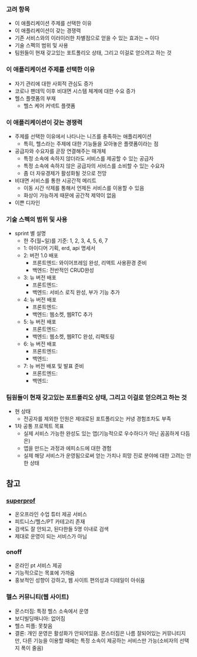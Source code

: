 ### 고려 항목
- 이 애플리케이션 주제를 선택한 이유
- 이 애플리케이션이 갖는 경쟁력
- 기존 서비스와의 이러이러한 차별점으로 얻을 수 있는 효과는 ~ 이다
- 기술 스펙의 범위 및 사용
- 팀원들이 현재 갖고있는 포트폴리오 상태, 그리고 이걸로 얻으려고 하는 것

### 이 애플리케이션 주제를 선택한 이유
- 자기 관리에 대한 사회적 관심도 증가
- 코로나 팬데믹 이후 비대면 시스템 체계에 대한 수요 증가
- 헬스 플랫폼의 부재
  - 헬스 케어 커넥트 플랫폼

### 이 애플리케이션이 갖는 경쟁력
- 주제를 선택한 이유에서 나타나는 니즈를 충족하는 애플리케이션
  - 특히, 헬스라는 주제에 대한 기능들을 모아놓은 플랫폼이라는 점
- 공급자와 수요자를 곧장 연결해주는 매개체
  - 특정 소속에 속하지 않더라도 서비스를 제공할 수 있는 공급자
  - 특정 소속에 속하지 않은 공급자의 서비스를 소비할 수 있는 수요자
  - 좀 더 자유경제가 활성화될 것으로 전망
- 비대면 서비스를 통한 시공간적 메리트
  - 이동 시간 삭제를 통해서 언제든 서비스를 이용할 수 있음
  - 화상이 가능하게 때문에 공간적 제약이 없음
- 이쁜 디자인

### 기술 스펙의 범위 및 사용
- sprint 별 설명
  - 한 주(월~일)를 기준: 1, 2, 3, 4, 5, 6, 7
  - 1: 아이디어 기획, erd, api 명세서
  - 2: 버전 1.0 배포
    - 프론트엔드: 와이어프레임 완성, 리액트 사용환경 준비
    - 백엔드: 전반적인 CRUD완성
  - 3: 뉴 버전 배포
    - 프론트엔드:
    - 백엔드: 서비스 로직 완성, 부가 기능 추가
  - 4: 뉴 버전 배포
    - 프론트엔드:
    - 백엔드: 웹소켓, 웹RTC 추가
  - 5: 뉴 버전 배포
    - 프론트엔드:
    - 백엔드: 웹소켓, 웹RTC 완성, 리팩토링
  - 6: 뉴 버전 배포
    - 프론트엔드:
    - 백엔드: 
  - 7: 뉴 버전 배포 및 발표 준비
    - 프론트엔드:
    - 백엔드: 

### 팀원들이 현재 갖고있는 포트폴리오 상태, 그리고 이걸로 얻으려고 하는 것
- 현 상태
  - 전공자를 제외한 인원은 제대로된 포트폴리오는 커녕 경험조차도 부족
- 1차 공통 프로젝트 목표
  - 실제 서비스 가능한 완성도 있는 앱(기능적으로 우수하다가 아닌 꼼꼼하게 다듬은)
  - 앱을 만드는 과정과 에피소드에 대한 경험
  - 실제 해당 서비스가 운영됨으로써 얻는 가치나 희망 진로 분야에 대한 고려는 안 한 상태

## 참고
### [superprof](https://www.superprof.co.kr/)
- 온오프라인 수업 튜터 제공 서비스
- 피트니스/헬스/PT 카테고리 존재
- 검색도 잘 안되고, 된다한들 5명 이내로 검색
- 제대로 운영이 되는 서비스가 아님
### onoff
- 온라인 pt 서비스 제공
- 기능적으로는 목표에 가까움
- 홍보적인 성향이 강하고, 웹 사이트 편의성과 디테일이 아쉬움
### 헬스 커뮤니티(웹 사이트)
- 몬스터짐: 특정 헬스 소속에서 운영
- 보디빌딩매니아: 없어짐
- 헬스 피플: 못찾음
- 결론: 개인 운영은 활성화가 안되어있음. 몬스터짐은 나름 잘되어있는 커뮤니티지만, 다른 기능을 이용할 때에는 특정 소속이 제공하는 서비스만 가능(소비자의 선택지 폭이 줄음)